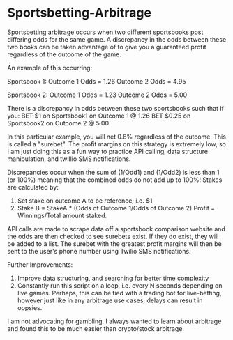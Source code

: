 # Sportsbetting-Arbitrage

Sportsbetting arbitrage occurs when two different sportsbooks post differing odds for the same game. A discrepancy in the odds between these two books can be taken
advantage of to give you a guaranteed profit regardless of the outcome of the game.

An example of this occurring:

Sportsbook 1:
Outcome 1 Odds = 1.26
Outcome 2 Odds = 4.95

Sportsbook 2:
Outcome 1 Odds = 1.23
Outcome 2 Odds = 5.00

There is a discrepancy in odds between these two sportsbooks such that if you:
BET $1 on Sportsbook1 on Outcome 1 @ 1.26
BET $0.25 on Sportsbook2 on Outcome 2 @ 5.00

In this particular example, you will net 0.8% regardless of the outcome. This is called a "surebet". The profit margins on this strategy is extremely low, so I am just doing this as a fun way to practice API calling, data structure manipulation, and twillio SMS notifications. 

Discrepancies occur when the sum of (1/Odd1) and (1/Odd2) is less than 1 (or 100%) meaning that the combined odds do not add up to 100%!
Stakes are calculated by:
1. Set stake on outcome A to be reference; i.e. $1
2. Stake B = StakeA * (Odds of Outcome 1/Odds of Outcome 2)
Profit = Winnings/Total amount staked.

API calls are made to scrape data off a sportsbook comparison website and the odds are then checked to see surebets exist. If they do exist, they will be added to a list.
The surebet with the greatest profit margins will then be sent to the user's phone number using Twilio SMS notifications.

Further Improvements:
1. Improve data structuring, and searching for better time complexity
2. Constantly run this script on a loop, i.e. every N seconds depending on live games. Perhaps, this can be tied with a trading bot for live-betting, however just like
in any arbitrage use cases; delays can result in oopsies.

I am not advocating for gambling. I always wanted to learn about arbitrage and found this to be much easier than crypto/stock arbitrage.
